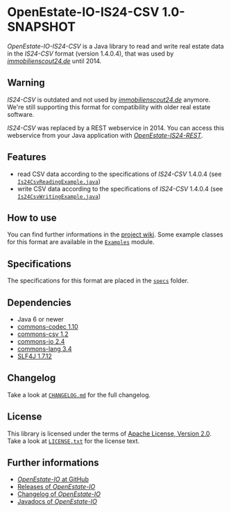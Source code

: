 OpenEstate-IO-IS24-CSV 1.0-SNAPSHOT
===================================

*OpenEstate-IO-IS24-CSV* is a Java library to read and write real estate data in
the *IS24-CSV* format (version 1.4.0.4), that was used by
[*immobilienscout24.de*](http://immobilienscout24.de) until 2014.


Warning
-------

*IS24-CSV* is outdated and not used by
[*immobilienscout24.de*](http://immobilienscout24.de) anymore. We're still
supporting this format for compatibility with older real estate software.

*IS24-CSV* was replaced by a REST webservice in 2014. You can access this
webservice from your Java application with
[*OpenEstate-IS24-REST*](https://github.com/OpenEstate/OpenEstate-IS24-REST).


Features
--------

-   read CSV data according to the specifications of *IS24-CSV* 1.4.0.4
    (see [`Is24CsvReadingExample.java`](https://github.com/OpenEstate/OpenEstate-IO/blob/develop/Examples/src/main/java/org/openestate/io/examples/Is24CsvReadingExample.java))
-   write CSV data according to the specifications of *IS24-CSV* 1.4.0.4
    (see [`Is24CsvWritingExample.java`](https://github.com/OpenEstate/OpenEstate-IO/blob/develop/Examples/src/main/java/org/openestate/io/examples/Is24CsvWritingExample.java))


How to use
----------

You can find further informations in the
[project wiki](https://github.com/OpenEstate/OpenEstate-IO/wiki/Usage-IS24-CSV).
Some example classes for this format are available in the
[`Examples`](https://github.com/OpenEstate/OpenEstate-IO/tree/develop/Examples)
module.


Specifications
--------------

The specifications for this format are placed in the [`specs`](specs) folder.


Dependencies
------------

-   Java 6 or newer
-   [commons-codec 1.10](http://commons.apache.org/proper/commons-codec/)
-   [commons-csv 1.2](http://commons.apache.org/proper/commons-csv/)
-   [commons-io 2.4](http://commons.apache.org/proper/commons-io/)
-   [commons-lang 3.4](http://commons.apache.org/proper/commons-lang/)
-   [SLF4J 1.7.12](http://www.slf4j.org/)


Changelog
---------

Take a look at
[`CHANGELOG.md`](https://github.com/OpenEstate/OpenEstate-IO/blob/develop/CHANGELOG.md)
for the full changelog.


License
-------

This library is licensed under the terms of
[Apache License, Version 2.0](http://www.apache.org/licenses/LICENSE-2.0.html).
Take a look at
[`LICENSE.txt`](https://github.com/OpenEstate/OpenEstate-IO/blob/develop/LICENSE.txt)
for the license text.


Further informations
--------------------

-   [*OpenEstate-IO* at GitHub](https://github.com/OpenEstate/OpenEstate-IO)
-   [Releases of *OpenEstate-IO*](https://github.com/OpenEstate/OpenEstate-IO/releases)
-   [Changelog of *OpenEstate-IO*](https://github.com/OpenEstate/OpenEstate-IO/blob/develop/CHANGELOG.md)
-   [Javadocs of *OpenEstate-IO*](http://manual.openestate.org/OpenEstate-IO/)
